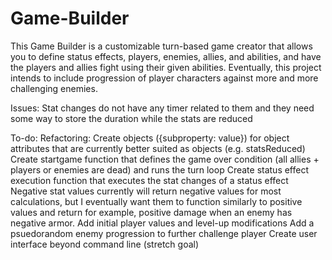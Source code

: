 # Game-Builder

This Game Builder is a customizable turn-based game creator that allows you to define status effects, players, enemies, allies, and abilities, and have the players and allies fight using their given abilities. Eventually, this project intends to include progression of player characters against more and more challenging enemies.


Issues:
    Stat changes do not have any timer related to them and they need some way to store the duration while the stats are reduced

To-do:
    Refactoring: Create objects ({subproperty: value}) for object attributes that are currently better suited as objects (e.g. statsReduced)
    Create startgame function that defines the game over condition (all allies + players or enemies are dead) and runs the turn loop
    Create status effect execution function that executes the stat changes of a status effect
    Negative stat values currently will return negative values for most calculations, but I eventually want them to function similarly to positive values and return for example, positive damage when an enemy has negative armor.
    Add initial player values and level-up modifications
    Add a psuedorandom enemy progression to further challenge player
    Create user interface beyond command line (stretch goal)

